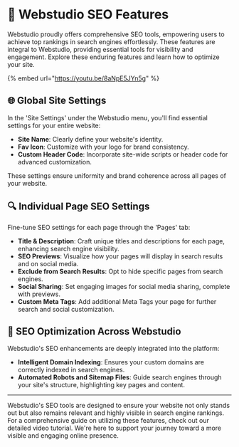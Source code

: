 # 🎯 Webstudio SEO Features

Webstudio proudly offers comprehensive SEO tools, empowering users to achieve top rankings in search engines effortlessly. These features are integral to Webstudio, providing essential tools for visibility and engagement. Explore these enduring features and learn how to optimize your site.

{% embed url="https://youtu.be/8aNpE5JYn5g" %}

## 🌐 Global Site Settings

In the 'Site Settings' under the Webstudio menu, you'll find essential settings for your entire website:

- **Site Name**: Clearly define your website's identity.
- **Fav Icon**: Customize with your logo for brand consistency.
- **Custom Header Code**: Incorporate site-wide scripts or header code for advanced customization.

These settings ensure uniformity and brand coherence across all pages of your website.

## 🔍 Individual Page SEO Settings

Fine-tune SEO settings for each page through the 'Pages' tab:

- **Title & Description**: Craft unique titles and descriptions for each page, enhancing search engine visibility.
- **SEO Previews**: Visualize how your pages will display in search results and on social media.
- **Exclude from Search Results**: Opt to hide specific pages from search engines.
- **Social Sharing**: Set engaging images for social media sharing, complete with previews.
- **Custom Meta Tags**: Add additional Meta Tags your page for further search and social customization. 


## 🤖 SEO Optimization Across Webstudio

Webstudio's SEO enhancements are deeply integrated into the platform:

- **Intelligent Domain Indexing**: Ensures your custom domains are correctly indexed in search engines.
- **Automated Robots and Sitemap Files**: Guide search engines through your site's structure, highlighting key pages and content.

---

Webstudio's SEO tools are designed to ensure your website not only stands out but also remains relevant and highly visible in search engine rankings. For a comprehensive guide on utilizing these features, check out our detailed video tutorial. We're here to support your journey toward a more visible and engaging online presence.

